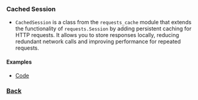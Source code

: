 ### Cached Session
- `CachedSession` is a class from the `requests_cache` module that extends the functionality of `requests.Session` by adding persistent caching for HTTP requests. It allows you to store responses locally, reducing redundant network calls and improving performance for repeated requests.

#### Examples
- [Code](example_1.py)


### [Back](../../README.md)